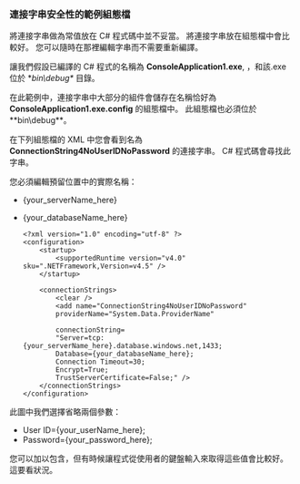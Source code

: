 


### 連接字串安全性的範例組態檔

將連接字串做為常值放在 C# 程式碼中並不妥當。 將連接字串放在組態檔中會比較好。 您可以隨時在那裡編輯字串而不需要重新編譯。

讓我們假設已編譯的 C# 程式的名稱為 **ConsoleApplication1.exe**, ，和該.exe 位於 **bin\debug\** 目錄。

在此範例中，連接字串中大部分的組件會儲存在名稱恰好為 **ConsoleApplication1.exe.config** 的組態檔中。 此組態檔也必須位於 **bin\debug\**。

在下列組態檔的 XML 中您會看到名為 **ConnectionString4NoUserIDNoPassword** 的連接字串。 C# 程式碼會尋找此字串。

您必須編輯預留位置中的實際名稱：

- {your_serverName_here}
- {your_databaseName_here}


      <?xml version="1.0" encoding="utf-8" ?>
      <configuration>
          <startup> 
              <supportedRuntime version="v4.0" sku=".NETFramework,Version=v4.5" />
          </startup>
    
          <connectionStrings>
              <clear />
              <add name="ConnectionString4NoUserIDNoPassword"
              providerName="System.Data.ProviderName"
    
              connectionString=
              "Server=tcp:{your_serverName_here}.database.windows.net,1433;
              Database={your_databaseName_here};
              Connection Timeout=30;
              Encrypt=True;
              TrustServerCertificate=False;" />
          </connectionStrings>
      </configuration>




此圖中我們選擇省略兩個參數：

- User ID={your_userName_here};
- Password={your_password_here};


您可以加以包含，但有時候讓程式從使用者的鍵盤輸入來取得這些值會比較好。 這要看狀況。









